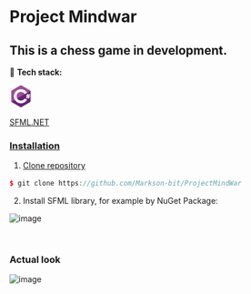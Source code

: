 
# Project Mindwar
  ## This is a chess game in development.<br>
  
  🌱 **Tech stack:**
   <p align="left"> <a href="https://www.w3schools.com/cs/" target="_blank" rel="noreferrer"> <img src="https://raw.githubusercontent.com/devicons/devicon/master/icons/csharp/csharp-original.svg" alt="csharp"            width="40" height="40"/> </p>
   <p align="left"> <a href="https://www.sfml-dev.org/download/sfml.net/" target="_blank" rel="noreferrer"> SFML.NET </p>
  


### Installation
1. Clone repository
  ```c++
  $ git clone https://github.com/Markson-bit/ProjectMindWar
  ```
2. Install SFML library, for example by NuGet Package: <br>

  ![image](https://github.com/Markson-bit/ProjectMindWar/assets/88060437/b129e0f8-bcd7-4f0f-b817-9defa649fa92) 
     
<br>
     
### Actual look
     
![image](https://github.com/Markson-bit/ProjectMindWar/assets/88060437/15dc5a37-cdb8-4eeb-bbd6-0fcec8d6769b)




  
  



